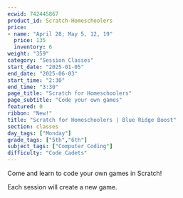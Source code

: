 ```yaml
---
ecwid: 742445867
product_id: Scratch-Homeschoolers
price:
- name: "April 28; May 5, 12, 19"
  price: 135
  inventory: 6
weight: "359"
category: "Session Classes"
start_date: "2025-01-05"
end_date: "2025-06-03"
start_time: "2:30"
end_time: "3:30"
page_title: "Scratch for Homeschoolers"
page_subtitle: "Code your own games"
featured: 0
ribbon: "New!"
title: "Scratch for Homeschoolers | Blue Ridge Boost"
section: classes
day_tags: ["Monday"]
grade_tags: ["5th","6th"]
subject_tags: ["Computer Coding"]
difficulty: "Code Cadets"
---
```

<p>Come and learn to code your own games in Scratch!</p><p>Each session will create a new game.</p>
